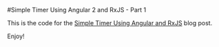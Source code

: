 #Simple Timer Using Angular 2 and RxJS - Part 1

This is the code for the [Simple Timer Using Angular and RxJS](https://dmkcode.com/2016/08/simple-timer-using-angular-2-and-rxjs/) blog post.

Enjoy!
